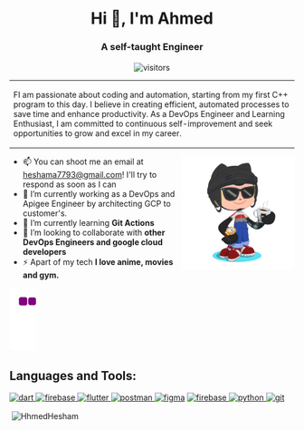 <h1 align="center">Hi 👋, I'm Ahmed</h1>
<h3 align="center">A self-taught Engineer</h3>
<p align="center">
    <img align="center" alt="visitors" src="https://gpvc.arturio.dev/HhmedHesham" />
</p>
<table><td>
 <p >FI am passionate about coding and automation, starting from my first C++ program to this day. I believe in creating efficient, automated processes to save time and enhance productivity. As a DevOps Engineer and Learning Enthusiast, I am committed to continuous self-improvement and seek opportunities to grow and excel in my career.</p>
        </td>
</table>

<img alt="Night Coding" src="https://raw.githubusercontent.com/AhmedFathyDev/AhmedFathyDev/main/GitHub.png" align="right" height="200"/>

- :mailbox: You can shoot me an email at heshama7793@gmail.com! I'll try to respond as soon as I can
- 🔭 I’m currently working as a DevOps and Apigee Engineer by architecting GCP to customer's.
- 🌱 I’m currently learning **Git Actions**
- 👯 I’m looking to collaborate with **other DevOps Engineers and google cloud developers**
- ⚡ Apart of my tech **I love anime, movies and gym.**

<img src="https://github.com/HhmedHesham/HhmedHesham/blob/output/github-contribution-grid-snake.gif" alt="Snake"/>

## Languages and Tools: 
<p align="left"> <a href="https://dart.dev" target="_blank" rel="noreferrer"> <img src="https://www.vectorlogo.zone/logos/dartlang/dartlang-icon.svg" alt="dart" width="40" height="40"/> </a> <a href="https://firebase.google.com/" target="_blank" rel="noreferrer"> <img src="https://www.vectorlogo.zone/logos/firebase/firebase-icon.svg" alt="firebase" width="40" height="40"/> </a> <a href="https://flutter.dev" target="_blank" rel="noreferrer"> <img src="https://www.vectorlogo.zone/logos/flutterio/flutterio-icon.svg" alt="flutter" width="40" height="40"/> </a> <a href="https://postman.com" target="_blank" rel="noreferrer"> <img src="https://www.vectorlogo.zone/logos/getpostman/getpostman-icon.svg" alt="postman" width="40" height="40"/> </a> <a href="https://www.figma.com" target="_blank" rel="noreferrer"> <img src="https://www.vectorlogo.zone/logos/figma/figma-icon.svg" alt="figma" width="40" height="40"/></a> <a href="https://www.firebase.com" target="_blank" rel="noreferrer"> <img src="https://www.vectorlogo.zone/logos/firebase/firebase-icon.svg" alt="firebase" width="40" height="40"/> </a> <a href="https://www.python.org" target="_blank" rel="noreferrer"> <img src="https://www.vectorlogo.zone/logos/python/python-icon.svg" alt="python" width="40" height="40"/> </a> <a href="https://git-scm.com" target="_blank" rel="noreferrer"> <img src="https://www.vectorlogo.zone/logos/git-scm/git-scm-icon.svg" alt="git" width="40" height="40"/> </a> </p>

<p>&nbsp;<img align="center" src="https://github-readme-stats.vercel.app/api?username=HhmedHesham&show_icons=true" alt="HhmedHesham" /></p>
